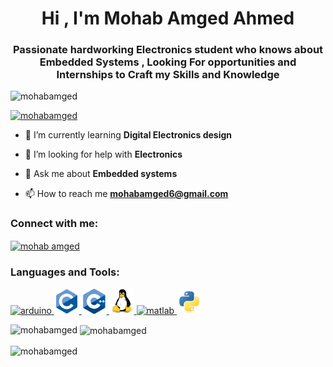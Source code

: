 <h1 align="center">Hi , I'm Mohab Amged Ahmed</h1>
<h3 align="center">Passionate hardworking Electronics student who knows about Embedded Systems , Looking For opportunities and Internships to Craft my Skills and Knowledge</h3>

<p align="left"> <img src="https://komarev.com/ghpvc/?username=mohabamged&label=Profile%20views&color=0e75b6&style=flat" alt="mohabamged" /> </p>

<p align="left"> <a href="https://github.com/ryo-ma/github-profile-trophy"><img src="https://github-profile-trophy.vercel.app/?username=mohabamged" alt="mohabamged" /></a> </p>

- 🌱 I’m currently learning **Digital Electronics design**

- 🤝 I’m looking for help with **Electronics**

- 💬 Ask me about **Embedded systems**

- 📫 How to reach me **mohabamged6@gmail.com**

<h3 align="left">Connect with me:</h3>
<p align="left">
<a href="https://www.facebook.com/mohab.amged.3" target="blank"><img align="center" src="https://raw.githubusercontent.com/rahuldkjain/github-profile-readme-generator/master/src/images/icons/Social/facebook.svg" alt="mohab amged" height="30" width="40" /></a>
</p>

<h3 align="left">Languages and Tools:</h3>
<p align="left"> <a href="https://www.arduino.cc/" target="_blank" rel="noreferrer"> <img src="https://cdn.worldvectorlogo.com/logos/arduino-1.svg" alt="arduino" width="40" height="40"/> </a> <a href="https://www.cprogramming.com/" target="_blank" rel="noreferrer"> <img src="https://raw.githubusercontent.com/devicons/devicon/master/icons/c/c-original.svg" alt="c" width="40" height="40"/> </a> <a href="https://www.w3schools.com/cpp/" target="_blank" rel="noreferrer"> <img src="https://raw.githubusercontent.com/devicons/devicon/master/icons/cplusplus/cplusplus-original.svg" alt="cplusplus" width="40" height="40"/> </a> <a href="https://www.linux.org/" target="_blank" rel="noreferrer"> <img src="https://raw.githubusercontent.com/devicons/devicon/master/icons/linux/linux-original.svg" alt="linux" width="40" height="40"/> </a> <a href="https://www.mathworks.com/" target="_blank" rel="noreferrer"> <img src="https://upload.wikimedia.org/wikipedia/commons/2/21/Matlab_Logo.png" alt="matlab" width="40" height="40"/> </a> <a href="https://www.python.org" target="_blank" rel="noreferrer"> <img src="https://raw.githubusercontent.com/devicons/devicon/master/icons/python/python-original.svg" alt="python" width="40" height="40"/> </a> </p>

<p><img align="left" src="https://github-readme-stats.vercel.app/api/top-langs?username=mohabamged&show_icons=true&locale=en&layout=compact" alt="mohabamged" /></p>

<p>&nbsp;<img align="center" src="https://github-readme-stats.vercel.app/api?username=mohabamged&show_icons=true&locale=en" alt="mohabamged" /></p>

<p><img align="center" src="https://github-readme-streak-stats.herokuapp.com/?user=mohabamged&" alt="mohabamged" /></p>
